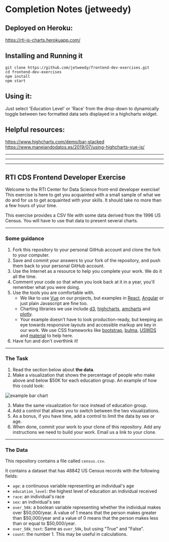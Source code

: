 
# Completion Notes (jetweedy)

## Deployed on Heroku:

https://rti-js-charts.herokuapp.com/

## Installing and Running it

```
git clone https://github.com/jetweedy/frontend-dev-exercises.git
cd frontend-dev-exercises
npm install
npm start
```
## Using it:

Just select 'Education Level' or 'Race' from the drop-down to dynamically toggle between two formatted data sets displayed in a highcharts widget.


## Helpful resources:

https://www.highcharts.com/demo/bar-stacked
https://www.manejandodatos.es/2019/07/using-highcharts-vue-js/


-------------------------------
-------------------------------
-------------------------------

## RTI CDS Frontend Developer Exercise

Welcome to the RTI Center for Data Science front-end developer exercise! This exercise is here to get you acquainted with a small sample of what we do and for us to get acquainted with your skills. It should take no more than a few hours of your time.

This exercise provides a CSV file with some data derived from the 1996 US Census. You will have to use that data to present several charts.

----

### Some guidance

1. Fork this repository to your personal GitHub account and clone the fork to your computer.
2. Save and commit your answers to your fork of the repository, and push them back to your personal GitHub account.
3. Use the Internet as a resource to help you complete your work. We do it all the time.
4. Comment your code so that when you look back at it in a year, you'll remember what you were doing.
5. Use the tools you are comfortable with.
   - We like to use [Vue](https://vuejs.org/) on our projects, but examples in [React](https://reactjs.org/), [Angular](https://angular.io/) or just plain Javascript are fine too.
   - Charting libraries we use include [d3](https://d3js.org/), [highcharts](https://www.highcharts.com/), [amcharts](https://www.amcharts.com/) and [plotly](https://plotly.com/).
   - Your example doesn't have to look production-ready, but keeping an eye towards responsive layouts and accessible markup are key in our work. We use CSS frameworks like [bootstrap](https://getbootstrap.com/), [bulma](https://bulma.io/), [USWDS](https://designsystem.digital.gov/) and [material](https://material.io/) to help here.
6. Have fun and don't overthink it!

----

### The Task

1. Read the section below about **the data**.
2. Make a visualization that shows the percentage of people who make above and below $50K for each education group. An example of how this could look:

  ![example bar chart](example.png)

3. Make the same visualization for race instead of education group.
4. Add a control that allows you to switch between the two visualizations.
5. As a bonus, if you have time, add a control to limit the data by sex or age.
6. When done, commit your work to your clone of this repository. Add any instructions we need to build your work. Email us a link to your clone.

----

### The Data

This repository contains a file called `census.csv`. 

It contains a dataset that has 48842 US Census records with the following fields:

- `age`: a continuous variable representing an individual's age
- `education_level`: the highest level of education an individual received
- `race`: an individual's race
- `sex`: an individual's sex
- `over_50k`: a boolean variable representing whether the individual makes over $50,000/year. A value of 1 means that the person makes greater than $50,000/year and a value of 0 means that the person makes less than or equal to $50,000/year.
- `over_50k_text`: Same as `over_50k`, but using "True" and "False".
- `count`: the number 1. This may be useful in calculations.